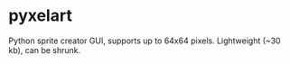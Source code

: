 # pyxelart
Python sprite creator GUI, supports up to 64x64 pixels. 
Lightweight (~30 kb), can be shrunk.
